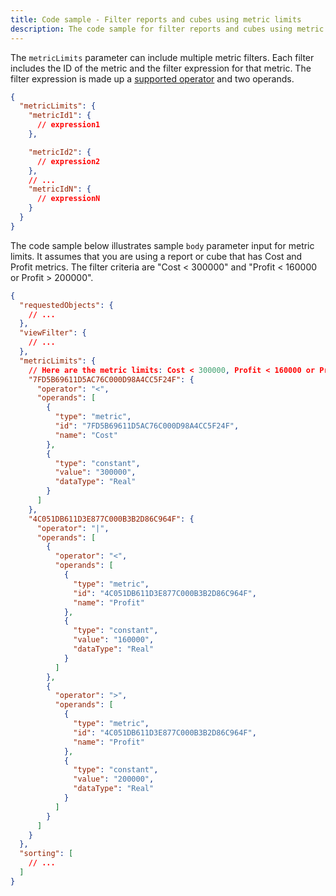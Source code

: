```yaml
---
title: Code sample - Filter reports and cubes using metric limits
description: The code sample for filter reports and cubes using metric limits.
---
```


The `metricLimits` parameter can include multiple metric filters. Each filter includes the ID of the metric and the filter expression for that metric. The filter expression is made up a [supported operator](./supported-operators.md) and two operands.

```json
{
  "metricLimits": {
    "metricId1": {
      // expression1
    },

    "metricId2": {
      // expression2
    },
    // ...
    "metricIdN": {
      // expressionN
    }
  }
}
```

The code sample below illustrates sample `body` parameter input for metric limits. It assumes that you are using a report or cube that has Cost and Profit metrics. The filter criteria are "Cost < 300000" and "Profit < 160000 or Profit > 200000".

```json
{
  "requestedObjects": {
    // ...
  },
  "viewFilter": {
    // ...
  },
  "metricLimits": {
    // Here are the metric limits: Cost < 300000, Profit < 160000 or Profit > 200000
    "7FD5B69611D5AC76C000D98A4CC5F24F": {
      "operator": "<",
      "operands": [
        {
          "type": "metric",
          "id": "7FD5B69611D5AC76C000D98A4CC5F24F",
          "name": "Cost"
        },
        {
          "type": "constant",
          "value": "300000",
          "dataType": "Real"
        }
      ]
    },
    "4C051DB611D3E877C000B3B2D86C964F": {
      "operator": "|",
      "operands": [
        {
          "operator": "<",
          "operands": [
            {
              "type": "metric",
              "id": "4C051DB611D3E877C000B3B2D86C964F",
              "name": "Profit"
            },
            {
              "type": "constant",
              "value": "160000",
              "dataType": "Real"
            }
          ]
        },
        {
          "operator": ">",
          "operands": [
            {
              "type": "metric",
              "id": "4C051DB611D3E877C000B3B2D86C964F",
              "name": "Profit"
            },
            {
              "type": "constant",
              "value": "200000",
              "dataType": "Real"
            }
          ]
        }
      ]
    }
  },
  "sorting": [
    // ...
  ]
}
```
